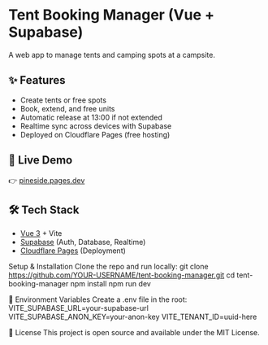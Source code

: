 # Tent Booking Manager (Vue + Supabase)

A web app to manage tents and camping spots at a campsite.

## ✨ Features
- Create tents or free spots
- Book, extend, and free units
- Automatic release at 13:00 if not extended
- Realtime sync across devices with Supabase
- Deployed on Cloudflare Pages (free hosting)

## 🚀 Live Demo
👉 [pineside.pages.dev](https://pineside.pages.dev)

## 🛠 Tech Stack
- [Vue 3](https://vuejs.org/) + Vite
- [Supabase](https://supabase.com/) (Auth, Database, Realtime)
- [Cloudflare Pages](https://pages.cloudflare.com/) (Deployment)


Setup & Installation
Clone the repo and run locally:
git clone https://github.com/YOUR-USERNAME/tent-booking-manager.git
cd tent-booking-manager
npm install
npm run dev

🔑 Environment Variables
Create a .env file in the root:
VITE_SUPABASE_URL=your-supabase-url
VITE_SUPABASE_ANON_KEY=your-anon-key
VITE_TENANT_ID=uuid-here

📜 License
This project is open source and available under the MIT License.

